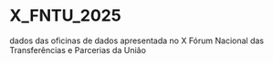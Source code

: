 # X_FNTU_2025
dados das oficinas de dados apresentada no X Fórum Nacional das Transferências e Parcerias da União
